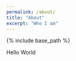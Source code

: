 ```yaml
---
permalink: /about/
title: "About"
excerpt: "Who I am"
---
```


{% include base_path %}

Hello World

